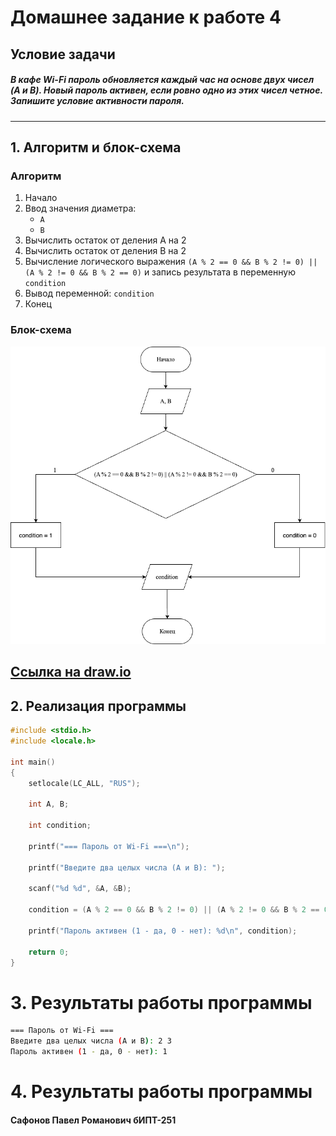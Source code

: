 # Домашнее задание к работе 4

## Условие задачи
##### В кафе Wi-Fi пароль обновляется каждый час на основе двух чисел (A и B). Новый пароль активен, если ровно одно из этих чисел четное. Запишите условие активности пароля.
---

## 1. Алгоритм и блок-схема

### Алгоритм
1. Начало
2. Ввод значения диаметра:
    - `A`
    - `B`
3. Вычислить остаток от деления A на 2
4. Вычислить остаток от деления B на 2
5. Вычисление логического выражения `(A % 2 == 0 && B % 2 != 0) || (A % 2 != 0 && B % 2 == 0)` и запись результата в переменную `condition`
6. Вывод  переменной: `condition`
7. Конец
### Блок-схема
![Блок-схема алгоритма](Work_4_Homework_Schema.png) 

[Ссылка на draw.io](https://viewer.diagrams.net/?tags=%7B%7D&lightbox=1&highlight=0000ff&edit=_blank&layers=1&nav=1&dark=auto#G1WC5g52zKdgXzVk_IvwExDb5OlhvUAAlR)
---

## 2. Реализация программы

```c
#include <stdio.h>
#include <locale.h>

int main()
{
    setlocale(LC_ALL, "RUS");

    int A, B;

    int condition;

    printf("=== Пароль от Wi-Fi ===\n");

    printf("Введите два целых числа (A и B): ");

    scanf("%d %d", &A, &B);

    condition = (A % 2 == 0 && B % 2 != 0) || (A % 2 != 0 && B % 2 == 0);

    printf("Пароль активен (1 - да, 0 - нет): %d\n", condition);

    return 0;
}
```
# 3. Результаты работы программы
```bash
=== Пароль от Wi-Fi ===
Введите два целых числа (A и B): 2 3
Пароль активен (1 - да, 0 - нет): 1
```
# 4. Результаты работы программы
#### Сафонов Павел Романович бИПТ-251